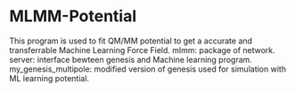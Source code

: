 # MLMM-Potential
This program is used to fit QM/MM potential to get a accurate and transferrable Machine Learning Force Field. 
mlmm: package of network.
server: interface bewteen genesis and Machine learning program.
my_genesis_multipole: modified version of genesis used for simulation with ML learning potential.
